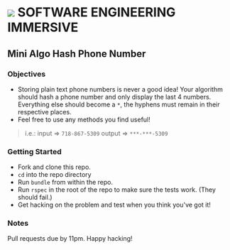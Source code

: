 # ![](https://ga-dash.s3.amazonaws.com/production/assets/logo-9f88ae6c9c3871690e33280fcf557f33.png)  SOFTWARE ENGINEERING IMMERSIVE

## Mini Algo Hash Phone Number

### Objectives

- Storing plain text phone numbers is never a good idea! Your algorithm should hash a phone number and only display the last 4 numbers. Everything else should become a `*`, the hyphens must remain in their respective places.
- Feel free to use any methods you find useful!

> i.e.:
> input => `718-867-5309`
> output => `***-***-5309`

### Getting Started

- Fork and clone this repo.
- `cd` into the repo directory
- Run `bundle` from within the repo.
- Run `rspec` in the root of the repo to make sure the tests work. (They should fail.)
- Get hacking on the problem and test when you think you've got it!

### Notes

Pull requests due by 11pm. Happy hacking!
